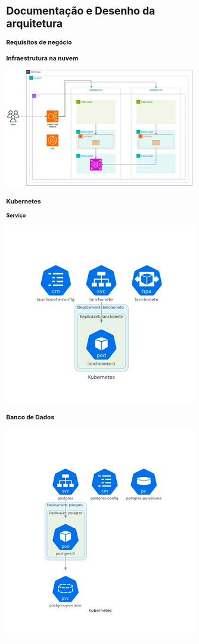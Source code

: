# Documentação e Desenho da arquitetura


### Requisitos de negócio




### Infraestrutura na nuvem

![img.png](aws-infra-diagram.png)


### Kubernetes

#### Serviço
![img_1.png](k8s-service.png)


### Banco de Dados
![img_2.png](k8s-database.png)
